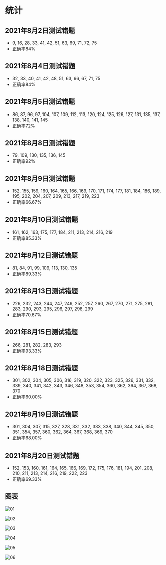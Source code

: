 # 统计

## 2021年8月2日测试错题

- 9, 16, 28, 33, 41, 42, 51, 63, 69, 71, 72, 75
- 正确率84%

## 2021年8月4日测试错题

- 32, 33, 40, 41, 42, 48, 51, 63, 66, 67, 71, 75
- 正确率84%

## 2021年8月5日测试错题

- 86, 87, 96, 97, 104, 107, 109, 112, 113, 120, 124, 125, 126, 127, 131, 135, 137, 138, 140, 141, 145
- 正确率72%

## 2021年8月8日测试错题

- 79, 109, 130, 135, 136, 145
- 正确率92%

## 2021年8月9日测试错题

- 152, 155, 159, 160, 164, 165, 166, 169, 170, 171, 174, 177, 181, 184, 186, 189, 195, 202, 204, 207, 209, 213, 217, 219, 223
- 正确率66.67%

## 2021年8月10日测试错题

- 161, 162, 163, 175, 177, 184, 211, 213, 214, 216, 219
- 正确率85.33%

## 2021年8月12日测试错题

- 81, 84, 91, 99, 109, 113, 130, 135
- 正确率89.33%

## 2021年8月13日测试错题

- 226, 232, 243, 244, 247, 249, 252, 257, 260, 267, 270, 271, 275, 281, 283, 290, 293, 295, 296, 297, 298, 299
- 正确率70.67%

## 2021年8月15日测试错题

- 266, 281, 282, 283, 293
- 正确率93.33%

## 2021年8月18日测试错题

- 301, 302, 304, 305, 306, 316, 319, 320, 322, 323, 325, 326, 331, 332, 339, 340, 341, 342, 343, 346, 348, 353, 354, 360, 362, 364, 367, 368, 370
- 正确率60.00%

## 2021年8月19日测试错题

- 301, 304, 307, 315, 327, 328, 331, 332, 333, 338, 340, 344, 345, 350, 351, 354, 357, 360, 362, 364, 367, 368, 369, 370
- 正确率68.00%

## 2021年8月20日测试错题

- 152, 153, 160, 161, 164, 165, 166, 169, 172, 175, 176, 181, 194, 201, 208, 210, 211, 213, 214, 216, 219, 222, 223
- 正确率69.33%

## 图表

![01](./img/testReview1.png)

![02](./img/testReview2.png)

![03](./img/testReview3.png)

![04](./img/testReview4.png)

![05](./img/testReview5.png)

![06](./img/correctRate.png)
